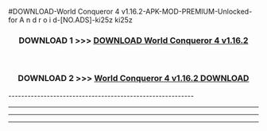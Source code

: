 #DOWNLOAD-World Conqueror 4 v1.16.2-APK-MOD-PREMIUM-Unlocked-for A n d r o i d-[NO.ADS]-ki25z ki25z 



<div align="center">

<h3>DOWNLOAD 1 >>> <a href="https://t.co/FKmqrqFo6t??judul=World Conqueror 4 v1.16.2">DOWNLOAD World Conqueror 4 v1.16.2</a></h3><br>

<h3>DOWNLOAD 2 >>> <a href="https://t.co/FKmqrqFo6t??judul=World Conqueror 4 v1.16.2">World Conqueror 4 v1.16.2 DOWNLOAD </a></h3>

</div>
----------------------------------------------------------

----------------------------------------------------------

----------------------------------------------------------

----------------------------------------------------------



